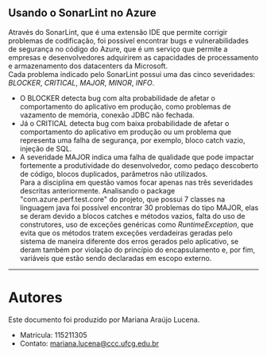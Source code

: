 
## Usando o SonarLint no Azure



Através do SonarLint, que é uma extensão IDE que permite corrigir problemas de codificação, foi possível encontrar bugs e vulnerabilidades de segurança no código do Azure, que é um serviço que permite a empresas e desenvolvedores adquirirem as capacidades de processamento e armazenamento dos datacenters da Microsoft.       
Cada problema indicado pelo SonarLint possui uma das cinco severidades: _BLOCKER_, _CRITICAL_, _MAJOR_, _MINOR_, _INFO_.     
* O BLOCKER detecta bug com alta probabilidade de afetar o comportamento do aplicativo em produção, como  problemas de vazamento de memória, conexão JDBC não fechada.   
* Já o CRITICAL detecta bug com baixa probabilidade de afetar o comportamento do aplicativo em produção ou um problema que representa uma falha de segurança, por exemplo, bloco catch vazio, injeção de SQL.   
* A severidade MAJOR indica uma falha de qualidade que pode impactar fortemente a produtividade do desenvolvedor, como pedaço descoberto de código, blocos duplicados, parâmetros não utilizados.   
Para a disciplina em questão vamos focar apenas nas três severidades descritas anteriormente. 
Analisando o package "com.azure.perf.test.core" do projeto, que possui 7 classes na linguagem java foi possível encontrar 30 problemas do tipo MAJOR, elas se deram devido a blocos catches e métodos vazios, falta do uso de construtores, uso de exceções genéricas como _RuntimeException_, que evita que os métodos tratem exceções verdadeiras geradas pelo sistema de maneira diferente dos erros gerados pelo aplicativo, se deram também por violação do princípio do encapsulamento e, por fim, variáveis que estão sendo declaradas em escopo externo. 



***

# Autores

Este documento foi produzido por Mariana Araújo Lucena.

- Matrícula: 115211305
- Contato: mariana.lucena@ccc.ufcg.edu.br


